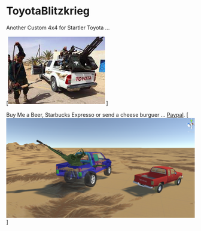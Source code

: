 # ToyotaBlitzkrieg

Another Custom 4x4 for Startler Toyota ...

[![We were Goodfellas!](https://raw.githubusercontent.com/rgarro/ToyotaBlitzkrieg/master/toyota.png)]

Buy Me a Beer, Starbucks Expresso or send a cheese burguer ... [Paypal](https://www.paypal.me/gospelOfLuke/25).
[![We were Goodfellas!](https://raw.githubusercontent.com/rgarro/ToyotaBlitzkrieg/master/hilux.png)]
